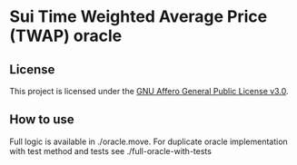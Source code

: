 # Sui Time Weighted Average Price (TWAP) oracle

## License
This project is licensed under the [GNU Affero General Public License v3.0](https://www.gnu.org/licenses/agpl-3.0.txt).

## How to use
Full logic is available in ./oracle.move. For duplicate oracle implementation with test method and tests see ./full-oracle-with-tests

